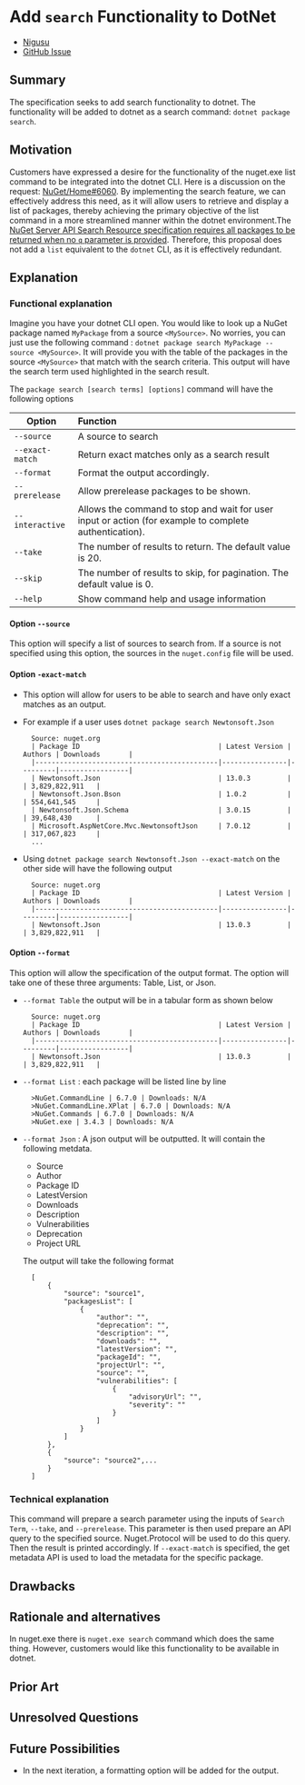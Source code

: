# **Add `search` Functionality to DotNet**
<!-- Replace `Title` with an appropriate title for your design -->

- [Nigusu](https://github.com/Nigusu-Allehu) <!-- GitHub username link -->
- [GitHub Issue](https://github.com/NuGet/Home/issues/6060) <!-- GitHub Issue link -->

## Summary

<!-- One-paragraph description of the proposal. -->
The specification seeks to add search functionality to dotnet. The functionality will be added to dotnet as a search command: `dotnet package search`.  

## Motivation

<!-- Why are we doing this? What pain points does this solve? What is the expected outcome? -->
Customers have expressed a desire for the functionality of the nuget.exe list command to be integrated into the dotnet CLI. Here is a discussion on the request: [NuGet/Home#6060](https://github.com/NuGet/Home/issues/6060). By implementing the search feature, we can effectively address this need, as it will allow users to retrieve and display a list of packages, thereby achieving the primary objective of the list command in a more streamlined manner within the dotnet environment.The [NuGet Server API Search Resource specification requires all packages to be returned when no `q` parameter is provided](https://learn.microsoft.com/en-us/nuget/api/search-query-service-resource#request-parameters). Therefore, this proposal does not add a `list` equivalent to the `dotnet` CLI, as it is effectively redundant.

## Explanation

### Functional explanation

<!-- Explain the proposal as if it were already implemented and you're teaching it to another person. -->
<!-- Introduce new concepts, functional designs with real life examples, and low-fidelity mockups or  pseudocode to show how this proposal would look. -->
Imagine you have your dotnet CLI open. You would like to look up a NuGet package named `MyPackage` from a source `<MySource>`. No worries, you can just use the following command : `dotnet package search MyPackage --source <MySource>`. It will provide you with the table of the packages in the source `<MySource>` that match with the search criteria. This output will have the search term used highlighted in the search result.

The `package search [search terms] [options]` command will have the following options

| Option | Function |
|---------|:----------|
| `--source` | A source to search |
| `--exact-match` | Return exact matches only as a search result |
| `--format` | Format the output accordingly. |
| `--prerelease` | Allow prerelease packages to be shown. |
| `--interactive` | Allows the command to stop and wait for user input or action (for example to complete authentication).|
| `--take` | The number of results to return. The default value is 20.|
| `--skip` | The number of results to skip, for pagination. The default value is 0. |
| `--help` | Show command help and usage information |

#### **Option `--source`**

This option will specify a list of sources to search from. If a source is not specified using this option, the sources in the `nuget.config` file will be used.

#### **Option `-exact-match`**

- This option will allow for users to be able to search and have only exact matches as an output.
- For example if a user uses `dotnet package search Newtonsoft.Json`

        Source: nuget.org
        | Package ID                                  | Latest Version | Authors | Downloads       |
        |---------------------------------------------|----------------|---------|-----------------|
        | Newtonsoft.Json                             | 13.0.3         |         | 3,829,822,911   |
        | Newtonsoft.Json.Bson                        | 1.0.2          |         | 554,641,545     |
        | Newtonsoft.Json.Schema                      | 3.0.15         |         | 39,648,430      |
        | Microsoft.AspNetCore.Mvc.NewtonsoftJson     | 7.0.12         |         | 317,067,823     |
        ...

- Using ``dotnet package search Newtonsoft.Json --exact-match`` on the other side will have the following output

        Source: nuget.org
        | Package ID                                  | Latest Version | Authors | Downloads       |
        |---------------------------------------------|----------------|---------|-----------------|
        | Newtonsoft.Json                             | 13.0.3         |         | 3,829,822,911   |

#### **Option `--format`**

This option will allow the specification of the output format. The option will take one of these three arguments: Table, List, or Json.

- `--format Table` the output will be in a tabular form as shown below

        Source: nuget.org
        | Package ID                                  | Latest Version | Authors | Downloads       |
        |---------------------------------------------|----------------|---------|-----------------|
        | Newtonsoft.Json                             | 13.0.3         |         | 3,829,822,911   |
- `--format List` : each package will be listed line by line

        >NuGet.CommandLine | 6.7.0 | Downloads: N/A
        >NuGet.CommandLine.XPlat | 6.7.0 | Downloads: N/A
        >NuGet.Commands | 6.7.0 | Downloads: N/A
        >NuGet.exe | 3.4.3 | Downloads: N/A

- `--format Json` : A json output will be outputted. It will contain the following metdata.
  - Source
  - Author
  - Package ID
  - LatestVersion
  - Downloads
  - Description
  - Vulnerabilities
  - Deprecation
  - Project URL

  The output will take the following format

        [
            {
                "source": "source1",
                "packagesList": [
                    {
                        "author": "",
                        "deprecation": "",
                        "description": "",
                        "downloads": "",
                        "latestVersion": "",
                        "packageId": "",
                        "projectUrl": "",
                        "source": "",
                        "vulnerabilities": [
                            {
                                "advisoryUrl": "",
                                "severity": ""
                            }
                        ]
                    }
                ]
            },
            {
                "source": "source2",...
            }
        ]

### Technical explanation

<!-- Explain the proposal in sufficient detail with implementation details, interaction models, and clarification of corner cases. -->
This command will prepare a search parameter using the inputs of  `Search Term`, `--take`, and `--prerelease`.
This parameter is then used prepare an API query to the specified source. Nuget.Protocol will be used to do this query. Then the result is printed accordingly. If `--exact-match` is specified, the get metadata API is used to load the metadata for the specific package.

## Drawbacks

<!-- Why should we not do this? -->

## Rationale and alternatives

<!-- Why is this the best design compared to other designs? -->
<!-- What other designs have been considered and why weren't they chosen? -->
<!-- What is the impact of not doing this? -->
In nuget.exe there is `nuget.exe search` command which does the same thing. However, customers would like this functionality to be available in dotnet.

## Prior Art

<!-- What prior art, both good and bad are related to this proposal? -->
<!-- Do other features exist in other ecosystems and what experience have their community had? -->
<!-- What lessons from other communities can we learn from? -->
<!-- Are there any resources that are relevant to this proposal? -->

## Unresolved Questions

<!-- What parts of the proposal do you expect to resolve before this gets accepted? -->
<!-- What parts of the proposal need to be resolved before the proposal is stabilized? -->
<!-- What related issues would you consider out of scope for this proposal but can be addressed in the future? -->

## Future Possibilities

<!-- What future possibilities can you think of that this proposal would help with? -->
- In the next iteration, a formatting option will be added for the output.
